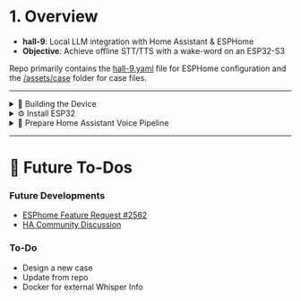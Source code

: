 # 1. Overview

- **hall-9**: Local LLM integration with Home Assistant & ESPHome
- **Objective**: Achieve offline STT/TTS with a wake-word on an ESP32-S3

Repo primarily contains the [hall-9.yaml](hall-9.yaml) file for ESPHome configuration and the [/assets/case](assets/case/) folder for case files.

---

<details>
  <summary>🔧 Building the Device</summary>

### **Hardware Parts**

- **ESP32-S3** (local wake-word detection capable)
- **MAX98357** Amplifier + **Speaker** (4 Ω / 8 Ω)
- **INMP441** Microphone
- **SSD1306** Display
- **LD2410** Radar (optional)
- **DHT22** Thermometer (optional)

### **Bench Case**

- Use the bench case available in the [/assets/case](assets/case/) folder during development

### **Wiring**

- Follow the pinout from the `hall-9.yaml` configuration
- Provide **5 V** for MAX98357 (some ESP32-S3 boards supply this directly)

</details>

<details>
  <summary>⚙️ Install ESP32</summary>

### **ESPHome Setup**

1. **ESP32 Deployment**
   - Create a standard config in ESPHome
   - Set `framework: esp-idf`

2. **Packages**
   - Include packages from [hall-9.yaml](hall-9.yaml) or selectively by umcommenting
   - Changes are automatically pulled by ESPHome upon updating

3. **Speech End Detection**
   - Set to “aggressive” to reduce latency

</details>

<details>
  <summary>📡 Prepare Home Assistant Voice Pipeline</summary>

### **Home Assistant Voice Pipeline**

1. **Whisper (STT) & Piper (TTS)**
   - Install add-ons
   - Configure both via Wyoming

2. **LLM of Choice**
   - Example: Ollama (networked) or ChatGPT
   - Integrate via Add-On

3. **Assistant Pipeline**
   - Configure in Home Assistant
   - Reference Whisper & Piper

</details>

---

# 🚀 Future To-Dos

### **Future Developments**

- [ESPhome Feature Request #2562](https://github.com/esphome/feature-requests/issues/2562)
- [HA Community Discussion](https://community.home-assistant.io/t/voice-assistant-wake-word-media-player/634984/9)

### **To-Do**

- Design a new case
- Update from repo
- Docker for external Whisper Info
